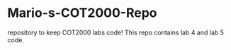 # Mario-s-COT2000-Repo
 repository to keep COT2000 labs code!
This repo contains lab 4 and lab 5 code.
